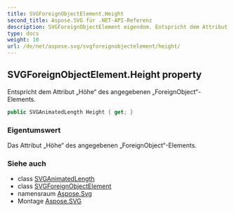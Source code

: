 ```yaml
---
title: SVGForeignObjectElement.Height
second_title: Aspose.SVG für .NET-API-Referenz
description: SVGForeignObjectElement eigendom. Entspricht dem Attribut Höhe des angegebenen ForeignObjectElements.
type: docs
weight: 10
url: /de/net/aspose.svg/svgforeignobjectelement/height/
---
```

## SVGForeignObjectElement.Height property

Entspricht dem Attribut „Höhe“ des angegebenen „ForeignObject“-Elements.

```csharp
public SVGAnimatedLength Height { get; }
```

### Eigentumswert

Das Attribut „Höhe“ des angegebenen „ForeignObject“-Elements.

### Siehe auch

* class [SVGAnimatedLength](../../../aspose.svg.datatypes/svganimatedlength/)
* class [SVGForeignObjectElement](../)
* namensraum [Aspose.Svg](../../svgforeignobjectelement/)
* Montage [Aspose.SVG](../../../)


